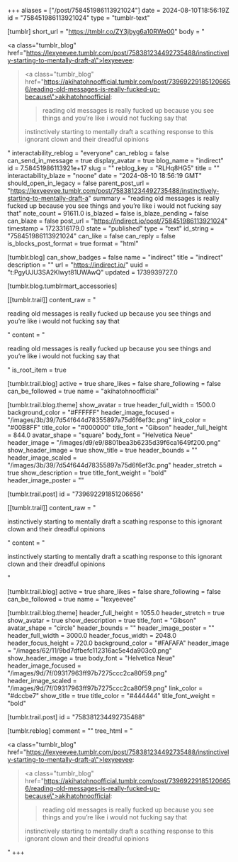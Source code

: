 +++
aliases = ["/post/758451986113921024"]
date = 2024-08-10T18:56:19Z
id = "758451986113921024"
type = "tumblr-text"

[tumblr]
short_url = "https://tmblr.co/ZY3jbyg6a10RWe00"
body = "<p><a class=\"tumblr_blog\" href=\"https://lexyeevee.tumblr.com/post/758381234492735488/instinctively-starting-to-mentally-draft-a\">lexyeevee</a>:</p><blockquote><p><a class=\"tumblr_blog\" href=\"https://akihatohnoofficial.tumblr.com/post/739692291851206656/reading-old-messages-is-really-fucked-up-because\">akihatohnoofficial</a>:</p><blockquote><p>reading old messages is really fucked up because you see things and you’re like i would not fucking say that</p></blockquote><p>instinctively starting to mentally draft a scathing response to this ignorant clown and their dreadful opinions</p></blockquote>"
interactability_reblog = "everyone"
can_reblog = false
can_send_in_message = true
display_avatar = true
blog_name = "indirect"
id = 7.58451986113921e+17
slug = ""
reblog_key = "RLHq8HG5"
title = ""
interactability_blaze = "noone"
date = "2024-08-10 18:56:19 GMT"
should_open_in_legacy = false
parent_post_url = "https://lexyeevee.tumblr.com/post/758381234492735488/instinctively-starting-to-mentally-draft-a"
summary = "reading old messages is really fucked up because you see things and you’re like i would not fucking say that"
note_count = 91611.0
is_blazed = false
is_blaze_pending = false
can_blaze = false
post_url = "https://indirect.io/post/758451986113921024"
timestamp = 1723316179.0
state = "published"
type = "text"
id_string = "758451986113921024"
can_like = false
can_reply = false
is_blocks_post_format = true
format = "html"

[tumblr.blog]
can_show_badges = false
name = "indirect"
title = "indirect"
description = ""
url = "https://indirect.io/"
uuid = "t:PgyUJU3SA2Klwyt81UWAwQ"
updated = 1739939727.0

[tumblr.blog.tumblrmart_accessories]

[[tumblr.trail]]
content_raw = "<p>reading old messages is really fucked up because you see things and you’re like i would not fucking say that</p>"
content = "<p>reading old messages is really fucked up because you see things and you&rsquo;re like i would not fucking say that</p>"
is_root_item = true

[tumblr.trail.blog]
active = true
share_likes = false
share_following = false
can_be_followed = true
name = "akihatohnoofficial"

[tumblr.trail.blog.theme]
show_avatar = true
header_full_width = 1500.0
background_color = "#FFFFFF"
header_image_focused = "/images/3b/39/7d54f644d78355897a75d6f6ef3c.png"
link_color = "#00B8FF"
title_color = "#000000"
title_font = "Gibson"
header_full_height = 844.0
avatar_shape = "square"
body_font = "Helvetica Neue"
header_image = "/images/d9/e9/8801bea3b6235d39f6ca1649f200.png"
show_header_image = true
show_title = true
header_bounds = ""
header_image_scaled = "/images/3b/39/7d54f644d78355897a75d6f6ef3c.png"
header_stretch = true
show_description = true
title_font_weight = "bold"
header_image_poster = ""

[tumblr.trail.post]
id = "739692291851206656"

[[tumblr.trail]]
content_raw = "<p>instinctively starting to mentally draft a scathing response to this ignorant clown and their dreadful opinions</p>"
content = "<p>instinctively starting to mentally draft a scathing response to this ignorant clown and their dreadful opinions</p>"

[tumblr.trail.blog]
active = true
share_likes = false
share_following = false
can_be_followed = true
name = "lexyeevee"

[tumblr.trail.blog.theme]
header_full_height = 1055.0
header_stretch = true
show_avatar = true
show_description = true
title_font = "Gibson"
avatar_shape = "circle"
header_bounds = ""
header_image_poster = ""
header_full_width = 3000.0
header_focus_width = 2048.0
header_focus_height = 720.0
background_color = "#FAFAFA"
header_image = "/images/62/11/9bd7dfbefc112316ac5e4da903c0.png"
show_header_image = true
body_font = "Helvetica Neue"
header_image_focused = "/images/9d/7f/09317963ff97b7275ccc2ca80f59.png"
header_image_scaled = "/images/9d/7f/09317963ff97b7275ccc2ca80f59.png"
link_color = "#dccbe7"
show_title = true
title_color = "#444444"
title_font_weight = "bold"

[tumblr.trail.post]
id = "758381234492735488"

[tumblr.reblog]
comment = ""
tree_html = "<p><a class=\"tumblr_blog\" href=\"https://lexyeevee.tumblr.com/post/758381234492735488/instinctively-starting-to-mentally-draft-a\">lexyeevee</a>:</p><blockquote><p><a class=\"tumblr_blog\" href=\"https://akihatohnoofficial.tumblr.com/post/739692291851206656/reading-old-messages-is-really-fucked-up-because\">akihatohnoofficial</a>:</p><blockquote><p>reading old messages is really fucked up because you see things and you’re like i would not fucking say that</p></blockquote><p>instinctively starting to mentally draft a scathing response to this ignorant clown and their dreadful opinions</p></blockquote>"
+++
